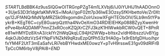 $START$LBdBBK4z9usSlQGwOITRGnpPZgT4m1LXVbj6/iJ0iYUHlJ1hAADOnnO+3UjeS3D3t1dgkfaKMVKS+lMoA//goF02tt7p36lwE3OzsySfKHbettoVe/Zr0Xtqs12JFfANQrMsN1pMRZSk09xgomdmZolrUxowXFgHTEObOIV/5Lb9m5tYPaykrB+KEgT6C+cyE8GuarpQzttha4NvOeXmO34RDlEIEHKp088BZyyXwenHrePve4brAQDAMP7mnZ3xROcoKZQjXrCZFJ3kzK1HlWwkbRCW0vQET+8PnRe81wHMYDz8XnA3/ckIYr2hWqQkqLC94jH2WWp+bItsx2v/dH6ibszzUvBYjg4qkOJb0dtzVzS4YNpFVNZkN9qRzuEzpQfPh53z1HA0g+1x9rEbfgDHuo/hprfxYM4F2UtT3mEaSafvLRi7ebBYHwdxME0owzY+pTvH9rsswE31gv09dRlFrBTpCcOM6rbyV8jPAl8=$END$